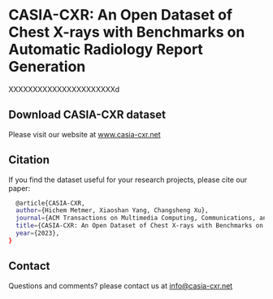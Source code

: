 # CASIA-CXR: An Open Dataset of Chest X-rays with Benchmarks on Automatic Radiology Report Generation
XXXXXXXXXXXXXXXXXXXXXXd


## Download CASIA-CXR dataset
Please visit our website at www.casia-cxr.net


## Citation
If you find the dataset useful for your research projects, please cite our paper:

```bash
  @article{CASIA-CXR,
  author={Hichem Metmer, Xiaoshan Yang, Changsheng Xu},
  journal={ACM Transactions on Multimedia Computing, Communications, and Applications, TOMM, IF: 3.144}, 
  title={CASIA-CXR: An Open Dataset of Chest X-rays with Benchmarks on Automatic Radiology Report Generation}, 
  year={2023},
}
```

## Contact
Questions and comments? please contact us at info@casia-cxr.net
